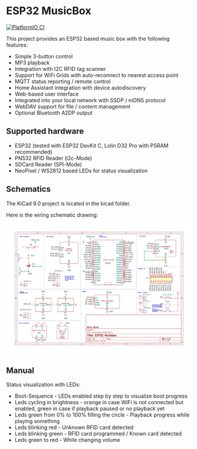 # ESP32 MusicBox

[![PlatformIO CI](https://github.com/mirkosertic/ESP32MusicBox/actions/workflows/build.yml/badge.svg)](https://github.com/mirkosertic/ESP32MusicBox/actions/workflows/build.yml)

This project provides an ESP32 based music box with the following features:

* Simple 3-button control
* MP3 playback
* Integration with I2C RFID tag scanner
* Support for WiFi Grids with auto-reconnect to nearest access point
* MQTT status reporting / remote control
* Home Assistant integration with device autodiscovery
* Web-based user interface
* Integrated into your local network with SSDP / mDNS protocol
* WebDAV support for file / content management
* Optional Bluetooth A2DP output

## Supported hardware

* ESP32 (tested with ESP32 DevKit C, Lolin D32 Pro with PSRAM recommended)
* PN532 RFID Reader (i2c-Mode)
* SDCard Reader (SPI-Mode)
* NeoPixel / WS2812 based LEDs for status visualization

## Schematics

The KiCad 9.0 project is located in the kicad folder.

Here is the wiring schematic drawing:

![schematics](doc/schematics.svg)

## Manual

Status visualization with LEDs:

- Boot-Sequence - LEDs enabled step by step to visualize boot progress
- Leds cycling in brightness - orange in case WiFi is not connected but enabled, green in case if playback paused or no playback yet
- Leds green from 0% to 100% filling the circle - Playback progress while playing something
- Leds blinking red - Unknown RFID card detected
- Leds blinking green - RFID card programmed / Known card detected
- Leds green to red - While changing volume
